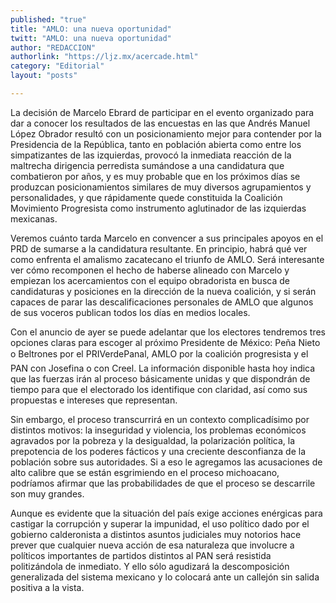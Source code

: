 ```yaml
---
published: "true"
title: "AMLO: una nueva oportunidad"
twitt: "AMLO: una nueva oportunidad"
author: "REDACCION"
authorlink: "https://ljz.mx/acercade.html"
category: "Editorial"
layout: "posts"

---
```



  La decisión de Marcelo Ebrard de participar en el evento organizado para dar a conocer los resultados de las encuestas en las que Andrés Manuel López Obrador resultó con un posicionamiento mejor para contender por la Presidencia de la República, tanto en población abierta como entre los simpatizantes de las izquierdas, provocó la inmediata reacción de la maltrecha dirigencia perredista sumándose a una candidatura que combatieron por años, y es muy probable que en los próximos días se produzcan posicionamientos similares de muy diversos agrupamientos y personalidades, y que rápidamente quede constituida la Coalición Movimiento Progresista como instrumento aglutinador de las izquierdas mexicanas.



  Veremos cuánto tarda Marcelo en convencer a sus principales apoyos en el PRD de sumarse a la candidatura resultante. En principio, habrá qué ver como enfrenta el amalismo zacatecano el triunfo de AMLO. Será interesante ver cómo recomponen el hecho de haberse alineado con Marcelo y empiezan los acercamientos con el equipo obradorista en busca de candidaturas y posiciones en la dirección de la nueva coalición, y si serán capaces de parar las descalificaciones personales de AMLO que algunos de sus voceros publican todos los días en medios locales.



  Con el anuncio de ayer se puede adelantar que los electores tendremos tres opciones claras para escoger al próximo Presidente de México: Peña Nieto o Beltrones por el PRIVerdePanal, AMLO por la coalición progresista y el PAN con Josefina o con Creel. La información disponible hasta hoy indica que las fuerzas irán al proceso básicamente unidas y que dispondrán de tiempo para que el electorado los identifique con claridad, así como sus propuestas e intereses que representan.



  Sin embargo, el proceso transcurrirá en un contexto complicadísimo por distintos motivos: la inseguridad y violencia, los problemas económicos agravados por la pobreza y la desigualdad, la polarización política, la prepotencia de los poderes fácticos y una creciente desconfianza de la población sobre sus autoridades. Si a eso le agregamos las acusaciones de alto calibre que se están esgrimiendo en el proceso michoacano, podríamos afirmar que las probabilidades de que el proceso se descarrile son muy grandes.



  Aunque es evidente que la situación del país exige acciones enérgicas para castigar la corrupción y superar la impunidad, el uso político dado por el gobierno calderonista a distintos asuntos judiciales muy notorios hace prever que cualquier nueva acción de esa naturaleza que involucre a políticos importantes de partidos distintos al PAN será resistida politizándola de inmediato. Y ello sólo agudizará la descomposición generalizada del sistema mexicano y lo colocará ante un callejón sin salida positiva a la vista.

